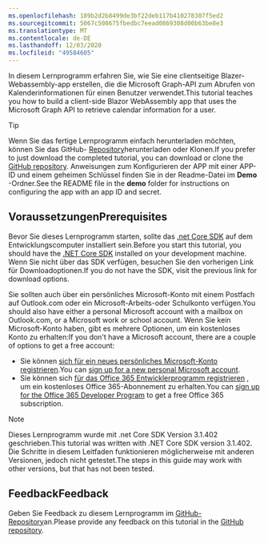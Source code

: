 ```yaml
---
ms.openlocfilehash: 189b2d2b8499de3bf22deb117b410278307f5ed2
ms.sourcegitcommit: 5067c508675fbedbc7eead0869308d00b63be8e3
ms.translationtype: MT
ms.contentlocale: de-DE
ms.lasthandoff: 12/03/2020
ms.locfileid: "49584605"
---
```

<!-- markdownlint-disable MD002 MD041 -->

<span data-ttu-id="22b59-101">In diesem Lernprogramm erfahren Sie, wie Sie eine clientseitige Blazer-Webassembly-app erstellen, die die Microsoft Graph-API zum Abrufen von Kalenderinformationen für einen Benutzer verwendet.</span><span class="sxs-lookup"><span data-stu-id="22b59-101">This tutorial teaches you how to build a client-side Blazor WebAssembly app that uses the Microsoft Graph API to retrieve calendar information for a user.</span></span>

> [!TIP]
> <span data-ttu-id="22b59-102">Wenn Sie das fertige Lernprogramm einfach herunterladen möchten, können Sie das GitHub- [Repository](https://github.com/microsoftgraph/msgraph-training-blazor-clientside)herunterladen oder Klonen.</span><span class="sxs-lookup"><span data-stu-id="22b59-102">If you prefer to just download the completed tutorial, you can download or clone the [GitHub repository](https://github.com/microsoftgraph/msgraph-training-blazor-clientside).</span></span> <span data-ttu-id="22b59-103">Anweisungen zum Konfigurieren der APP mit einer APP-ID und einem geheimen Schlüssel finden Sie in der Readme-Datei im **Demo** -Ordner.</span><span class="sxs-lookup"><span data-stu-id="22b59-103">See the README file in the **demo** folder for instructions on configuring the app with an app ID and secret.</span></span>

## <a name="prerequisites"></a><span data-ttu-id="22b59-104">Voraussetzungen</span><span class="sxs-lookup"><span data-stu-id="22b59-104">Prerequisites</span></span>

<span data-ttu-id="22b59-105">Bevor Sie dieses Lernprogramm starten, sollte das [.net Core SDK](https://dotnet.microsoft.com/download) auf dem Entwicklungscomputer installiert sein.</span><span class="sxs-lookup"><span data-stu-id="22b59-105">Before you start this tutorial, you should have the [.NET Core SDK](https://dotnet.microsoft.com/download) installed on your development machine.</span></span> <span data-ttu-id="22b59-106">Wenn Sie nicht über das SDK verfügen, besuchen Sie den vorherigen Link für Downloadoptionen.</span><span class="sxs-lookup"><span data-stu-id="22b59-106">If you do not have the SDK, visit the previous link for download options.</span></span>

<span data-ttu-id="22b59-107">Sie sollten auch über ein persönliches Microsoft-Konto mit einem Postfach auf Outlook.com oder ein Microsoft-Arbeits-oder Schulkonto verfügen.</span><span class="sxs-lookup"><span data-stu-id="22b59-107">You should also have either a personal Microsoft account with a mailbox on Outlook.com, or a Microsoft work or school account.</span></span> <span data-ttu-id="22b59-108">Wenn Sie kein Microsoft-Konto haben, gibt es mehrere Optionen, um ein kostenloses Konto zu erhalten:</span><span class="sxs-lookup"><span data-stu-id="22b59-108">If you don't have a Microsoft account, there are a couple of options to get a free account:</span></span>

- <span data-ttu-id="22b59-109">Sie können [sich für ein neues persönliches Microsoft-Konto registrieren](https://signup.live.com/signup?wa=wsignin1.0&rpsnv=12&ct=1454618383&rver=6.4.6456.0&wp=MBI_SSL_SHARED&wreply=https://mail.live.com/default.aspx&id=64855&cbcxt=mai&bk=1454618383&uiflavor=web&uaid=b213a65b4fdc484382b6622b3ecaa547&mkt=E-US&lc=1033&lic=1).</span><span class="sxs-lookup"><span data-stu-id="22b59-109">You can [sign up for a new personal Microsoft account](https://signup.live.com/signup?wa=wsignin1.0&rpsnv=12&ct=1454618383&rver=6.4.6456.0&wp=MBI_SSL_SHARED&wreply=https://mail.live.com/default.aspx&id=64855&cbcxt=mai&bk=1454618383&uiflavor=web&uaid=b213a65b4fdc484382b6622b3ecaa547&mkt=E-US&lc=1033&lic=1).</span></span>
- <span data-ttu-id="22b59-110">Sie können sich [für das Office 365 Entwicklerprogramm registrieren](https://developer.microsoft.com/office/dev-program) , um ein kostenloses Office 365-Abonnement zu erhalten.</span><span class="sxs-lookup"><span data-stu-id="22b59-110">You can [sign up for the Office 365 Developer Program](https://developer.microsoft.com/office/dev-program) to get a free Office 365 subscription.</span></span>

> [!NOTE]
> <span data-ttu-id="22b59-111">Dieses Lernprogramm wurde mit .net Core SDK Version 3.1.402 geschrieben.</span><span class="sxs-lookup"><span data-stu-id="22b59-111">This tutorial was written with .NET Core SDK version 3.1.402.</span></span> <span data-ttu-id="22b59-112">Die Schritte in diesem Leitfaden funktionieren möglicherweise mit anderen Versionen, jedoch nicht getestet.</span><span class="sxs-lookup"><span data-stu-id="22b59-112">The steps in this guide may work with other versions, but that has not been tested.</span></span>

## <a name="feedback"></a><span data-ttu-id="22b59-113">Feedback</span><span class="sxs-lookup"><span data-stu-id="22b59-113">Feedback</span></span>

<span data-ttu-id="22b59-114">Geben Sie Feedback zu diesem Lernprogramm im [GitHub-Repository](https://github.com/microsoftgraph/msgraph-training-blazor-clientside)an.</span><span class="sxs-lookup"><span data-stu-id="22b59-114">Please provide any feedback on this tutorial in the [GitHub repository](https://github.com/microsoftgraph/msgraph-training-blazor-clientside).</span></span>
